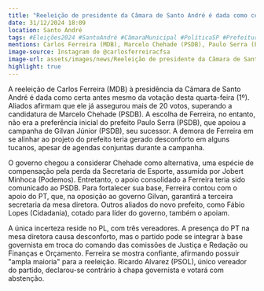 ```yaml
---
title: "Reeleição de presidente da Câmara de Santo André é dada como certa"
date: 31/12/2024 18:09
location: Santo André
tags: #Eleições2024 #SantoAndré #CâmaraMunicipal #PolíticaSP #PrefeituraSantoAndré #MDB #PSDB #PT #Cidadania #PSOL #abc360noticias
mentions: Carlos Ferreira (MDB), Marcelo Chehade (PSDB), Paulo Serra (PSDB), Gilvan Júnior (PSDB), Jobert Minhoca (Podemos), Fábio Lopes (Cidadania), Jair Bolsonaro, Ricardo Alvarez (PSOL).
image-source: Instagram de @carlosferreiracfsa
image-url: assets/images/news/Reeleição de presidente da Câmara de Santo André é dada como certa.jpg
highlight: true
---
```


A reeleição de Carlos Ferreira (MDB) à presidência da Câmara de Santo André é dada como certa antes mesmo da votação desta quarta-feira (1º).  Aliados afirmam que ele já assegurou mais de 20 votos,  superando a candidatura de Marcelo Chehade (PSDB).  A escolha de Ferreira, no entanto, não era a preferência inicial do prefeito Paulo Serra (PSDB), que apoiou a campanha de Gilvan Júnior (PSDB), seu sucessor.  A demora de Ferreira em se alinhar ao projeto do prefeito teria gerado desconforto em alguns tucanos, apesar de agendas conjuntas durante a campanha.

O governo chegou a considerar Chehade como alternativa, uma espécie de compensação pela perda da Secretaria de Esporte, assumida por Jobert Minhoca (Podemos).  Entretanto, o apoio consolidado a Ferreira teria sido comunicado ao PSDB.  Para fortalecer sua base, Ferreira contou com o apoio do PT, que, na oposição ao governo Gilvan,  garantirá a terceira secretaria da mesa diretora.  Outros aliados do novo prefeito, como Fábio Lopes (Cidadania), cotado para líder do governo, também o apoiam.

A única incerteza reside no PL, com três vereadores.  A presença do PT na mesa diretora causa desconforto, mas o partido pode se integrar à base governista em troca do comando das comissões de Justiça e Redação ou Finanças e Orçamento. Ferreira se mostra confiante, afirmando possuir "ampla maioria" para a reeleição.  Ricardo Alvarez (PSOL), único vereador do partido,  declarou-se contrário à chapa governista e votará com abstenção.
